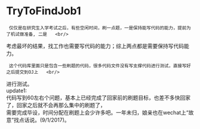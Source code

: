 # TryToFindJob1

     仅仅是在研究生入学考试之后，有些空闲时间，刷一点题，一是保持能写代码的能力，提前为了机试做准备, 二是   <br/>
考虑最坏的结果，找工作也需要写代码的能力；综上两点都是需要保持写代码能力。  <br>

     这个代码库里面只是包含一些刷题的代码，很多代码文件没有写支撑代码进行测试，直接写好之后提交到OJ上   <br/>
进行测试。  <br/>
	update1:  
	 代码写到60左右个问题，基本上已经完成了回家前的刷题目标，也差不多快回家了，回家之后就不会再那么集中的刷题了， <br/>
需要完成毕设，时间分配在刷题上会少许多吧。一年未归，娘亲也在wechat上“故意”找点话说。(9/1/2017)。  